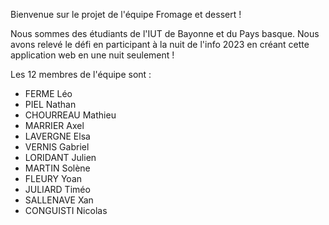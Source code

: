 Bienvenue sur le projet de l'équipe Fromage et dessert !

Nous sommes des étudiants de l'IUT de Bayonne et du Pays basque.
Nous avons relevé le défi en participant à la nuit de l'info 2023 en créant cette application web en une nuit seulement !


Les 12 membres de l'équipe sont : 
- FERME Léo
- PIEL Nathan
- CHOURREAU Mathieu
- MARRIER Axel
- LAVERGNE Elsa
- VERNIS Gabriel
- LORIDANT Julien
- MARTIN Solène
- FLEURY Yoan
- JULIARD Timéo
- SALLENAVE Xan
- CONGUISTI Nicolas
